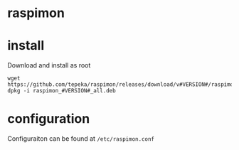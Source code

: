 raspimon
====

install
=====

Download and install as root
```
wget https://github.com/tepeka/raspimon/releases/download/v#VERSION#/raspimon_#VERSION#_all.deb
dpkg -i raspimon_#VERSION#_all.deb
```

configuration
===

Configuraiton can be found at ```/etc/raspimon.conf```
